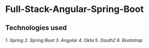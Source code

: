  <h1>Full-Stack-Angular-Spring-Boot</h1>
 <h2>Technologies used</h2>
   <h6>
     1. Spring
     2. Spring Boot
     3. Angular
     4. Okta
     5. Oauth2
     6. Bootstrap
   </h6>
